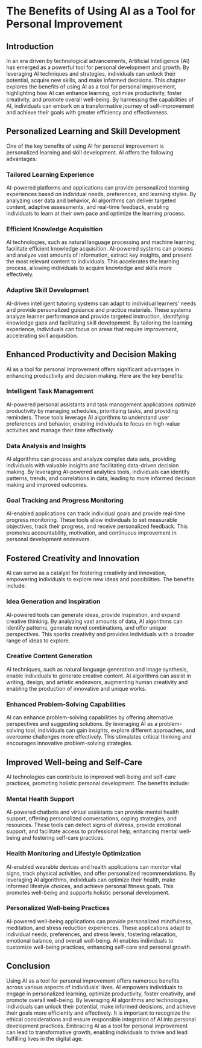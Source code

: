 # The Benefits of Using AI as a Tool for Personal Improvement

## Introduction

In an era driven by technological advancements, Artificial Intelligence (AI) has emerged as a powerful tool for personal development and growth. By leveraging AI techniques and strategies, individuals can unlock their potential, acquire new skills, and make informed decisions. This chapter explores the benefits of using AI as a tool for personal improvement, highlighting how AI can enhance learning, optimize productivity, foster creativity, and promote overall well-being. By harnessing the capabilities of AI, individuals can embark on a transformative journey of self-improvement and achieve their goals with greater efficiency and effectiveness.

## Personalized Learning and Skill Development

One of the key benefits of using AI for personal improvement is personalized learning and skill development. AI offers the following advantages:

### Tailored Learning Experience

AI-powered platforms and applications can provide personalized learning experiences based on individual needs, preferences, and learning styles. By analyzing user data and behavior, AI algorithms can deliver targeted content, adaptive assessments, and real-time feedback, enabling individuals to learn at their own pace and optimize the learning process.

### Efficient Knowledge Acquisition

AI technologies, such as natural language processing and machine learning, facilitate efficient knowledge acquisition. AI-powered systems can process and analyze vast amounts of information, extract key insights, and present the most relevant content to individuals. This accelerates the learning process, allowing individuals to acquire knowledge and skills more effectively.

### Adaptive Skill Development

AI-driven intelligent tutoring systems can adapt to individual learners' needs and provide personalized guidance and practice materials. These systems analyze learner performance and provide targeted instruction, identifying knowledge gaps and facilitating skill development. By tailoring the learning experience, individuals can focus on areas that require improvement, accelerating skill acquisition.

## Enhanced Productivity and Decision Making

AI as a tool for personal improvement offers significant advantages in enhancing productivity and decision making. Here are the key benefits:

### Intelligent Task Management

AI-powered personal assistants and task management applications optimize productivity by managing schedules, prioritizing tasks, and providing reminders. These tools leverage AI algorithms to understand user preferences and behavior, enabling individuals to focus on high-value activities and manage their time effectively.

### Data Analysis and Insights

AI algorithms can process and analyze complex data sets, providing individuals with valuable insights and facilitating data-driven decision making. By leveraging AI-powered analytics tools, individuals can identify patterns, trends, and correlations in data, leading to more informed decision making and improved outcomes.

### Goal Tracking and Progress Monitoring

AI-enabled applications can track individual goals and provide real-time progress monitoring. These tools allow individuals to set measurable objectives, track their progress, and receive personalized feedback. This promotes accountability, motivation, and continuous improvement in personal development endeavors.

## Fostered Creativity and Innovation

AI can serve as a catalyst for fostering creativity and innovation, empowering individuals to explore new ideas and possibilities. The benefits include:

### Idea Generation and Inspiration

AI-powered tools can generate ideas, provide inspiration, and expand creative thinking. By analyzing vast amounts of data, AI algorithms can identify patterns, generate novel combinations, and offer unique perspectives. This sparks creativity and provides individuals with a broader range of ideas to explore.

### Creative Content Generation

AI techniques, such as natural language generation and image synthesis, enable individuals to generate creative content. AI algorithms can assist in writing, design, and artistic endeavors, augmenting human creativity and enabling the production of innovative and unique works.

### Enhanced Problem-Solving Capabilities

AI can enhance problem-solving capabilities by offering alternative perspectives and suggesting solutions. By leveraging AI as a problem-solving tool, individuals can gain insights, explore different approaches, and overcome challenges more effectively. This stimulates critical thinking and encourages innovative problem-solving strategies.

## Improved Well-being and Self-Care

AI technologies can contribute to improved well-being and self-care practices, promoting holistic personal development. The benefits include:

### Mental Health Support

AI-powered chatbots and virtual assistants can provide mental health support, offering personalized conversations, coping strategies, and resources. These tools can detect signs of distress, provide emotional support, and facilitate access to professional help, enhancing mental well-being and fostering self-care practices.

### Health Monitoring and Lifestyle Optimization

AI-enabled wearable devices and health applications can monitor vital signs, track physical activities, and offer personalized recommendations. By leveraging AI algorithms, individuals can optimize their health, make informed lifestyle choices, and achieve personal fitness goals. This promotes well-being and supports holistic personal development.

### Personalized Well-being Practices

AI-powered well-being applications can provide personalized mindfulness, meditation, and stress reduction experiences. These applications adapt to individual needs, preferences, and stress levels, fostering relaxation, emotional balance, and overall well-being. AI enables individuals to customize well-being practices, enhancing self-care and personal growth.

## Conclusion

Using AI as a tool for personal improvement offers numerous benefits across various aspects of individuals' lives. AI empowers individuals to engage in personalized learning, optimize productivity, foster creativity, and promote overall well-being. By leveraging AI algorithms and technologies, individuals can unlock their potential, make informed decisions, and achieve their goals more efficiently and effectively. It is important to recognize the ethical considerations and ensure responsible integration of AI into personal development practices. Embracing AI as a tool for personal improvement can lead to transformative growth, enabling individuals to thrive and lead fulfilling lives in the digital age.
